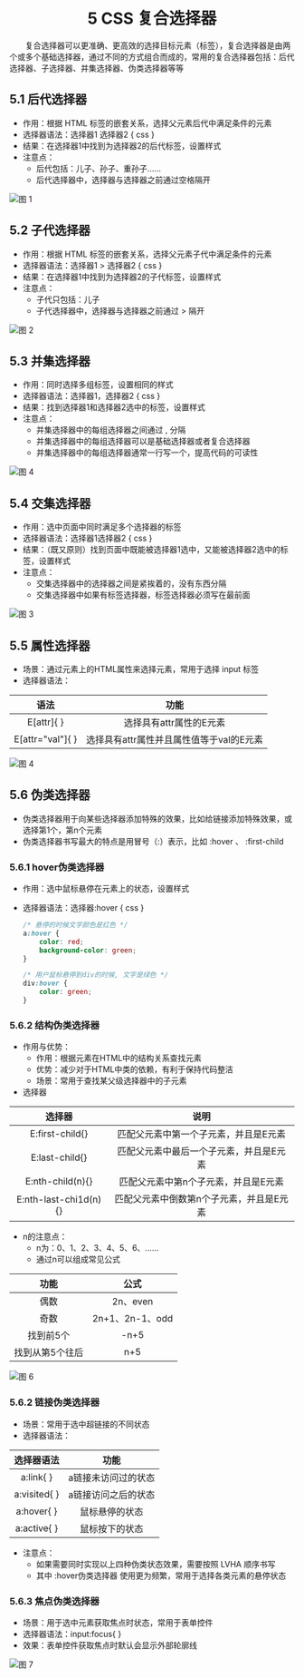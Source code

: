 # <center>5 CSS 复合选择器

&emsp;&emsp;复合选择器可以更准确、更高效的选择目标元素（标签），复合选择器是由两个或多个基础选择器，通过不同的方式组合而成的，常用的复合选择器包括：后代选择器、子选择器、并集选择器、伪类选择器等等

## 5.1 后代选择器

- 作用：根据 HTML 标签的嵌套关系，选择父元素后代中满足条件的元素
- 选择器语法：选择器1 选择器2 { css }
- 结果：在选择器1中找到为选择器2的后代标签，设置样式
- 注意点：
  - 后代包括：儿子、孙子、重孙子......
  - 后代选择器中，选择器与选择器之前通过空格隔开


![图 1](../images/0baecd8935bb512c3e6169d8622c10a126891701e6aa209396a645c2168a6b91.png)  


## 5.2 子代选择器

- 作用：根据 HTML 标签的嵌套关系，选择父元素子代中满足条件的元素
- 选择器语法：选择器1 > 选择器2 { css }
- 结果：在选择器1中找到为选择器2的子代标签，设置样式
- 注意点：
  - 子代只包括：儿子
  - 子代选择器中，选择器与选择器之前通过 > 隔开


![图 2](../images/6193ae9132d4962225c2282a34af7b572249305a6a6136a6199eb31f7e09039c.png)  



## 5.3 并集选择器

- 作用：同时选择多组标签，设置相同的样式
- 选择器语法：选择器1，选择器2 { css }
- 结果：找到选择器1和选择器2选中的标签，设置样式
- 注意点：
  - 并集选择器中的每组选择器之间通过 , 分隔
  - 并集选择器中的每组选择器可以是基础选择器或者复合选择器
  - 并集选择器中的每组选择器通常一行写一个，提高代码的可读性


![图 4](../images/4945594c3032251cd2b6b2e26839e6efde8ebd8f5448409e2be6377970514220.png)  


## 5.4 交集选择器

- 作用：选中页面中同时满足多个选择器的标签
- 选择器语法：选择器1选择器2 { css }
- 结果：（既又原则）找到页面中既能被选择器1选中，又能被选择器2选中的标签，设置样式
- 注意点：
  - 交集选择器中的选择器之间是紧挨着的，没有东西分隔
  - 交集选择器中如果有标签选择器，标签选择器必须写在最前面


![图 3](../images/8d9849ba15431af60d9c2b7b0301487461e066560c1ffa02248da7f9a90c0155.png)  


## 5.5 属性选择器

- 场景：通过元素上的HTML属性来选择元素，常用于选择 input 标签
- 选择器语法：

|    语法     |                   功能                   |
| :-----------: | :--------------------------------------: |
|    E[attr]{ }   |         选择具有attr属性的E元素          |
| E[attr="val"]{ } | 选择具有attr属性并且属性值等于val的E元素 |


![图 4](../images/8ab4d304d1b881c1ffbbf791f10e23ac8939a87d0431e10f0b2ac6b07b2cfb06.png)  


## 5.6 伪类选择器

- 伪类选择器用于向某些选择器添加特殊的效果，比如给链接添加特殊效果，或选择第1个，第n个元素
- 伪类选择器书写最大的特点是用冒号（:）表示，比如 :hover 、 :first-child 

### 5.6.1 hover伪类选择器

- 作用：选中鼠标悬停在元素上的状态，设置样式
- 选择器语法：选择器:hover { css }

    ~~~css
    /* 悬停的时候文字颜色是红色 */
    a:hover {
        color: red;
        background-color: green;
    }

    /* 用户鼠标悬停到div的时候, 文字是绿色 */
    div:hover {
        color: green;
    }
    ~~~


### 5.6.2 结构伪类选择器

- 作用与优势：
  - 作用：根据元素在HTML中的结构关系查找元素
  - 优势：减少对于HTML中类的依赖，有利于保持代码整洁
  - 场景：常用于查找某父级选择器中的子元素
- 选择器

|        选择器         |                    说明                    |
| :-------------------: | :----------------------------------------: |
|     E:first-child{}     |   匹配父元素中第一个子元素，并且是E元素  |
|     E:last-child{}      |  匹配父元素中最后一个子元素，并且是E元素 |
|   E:nth-child(n){}    |    匹配父元素中第n个子元素，并且是E元素    |
| E:nth-last-chi1d(n){} |  匹配父元素中倒数第n个子元素，并且是E元素  |

- n的注意点：
  - n为：0、1、2、3、4、5、6、......
  - 通过n可以组成常见公式

|      功能       |      公式       |
| :-------------: | :-------------: |
|      偶数       |    2n、even     |
|      奇数       | 2n+1、2n-1、odd |
|    找到前5个    |      -n+5       |
| 找到从第5个往后 |       n+5       |



![图 6](../images/0ddd3951374836ef0caf6d50eb1bfbbbdf3cd106ae15118cae06841caaa5fa50.png)  


### 5.6.2 链接伪类选择器

- 场景：常用于选中超链接的不同状态
- 选择器语法：

| 选择器语法 |            功能             |
| :--------: | :-------------------------: |
|   a:link{ }   |  a链接未访问过的状态 |
| a:visited{ }  |  a链接访问之后的状态 |
|  a:hover{ }   |   鼠标悬停的状态    |
|  a:active{ }  |    鼠标按下的状态    |


- 注意点：
  - 如果需要同时实现以上四种伪类状态效果，需要按照 LVHA 顺序书写
  - 其中 :hover伪类选择器 使用更为频繁，常用于选择各类元素的悬停状态


### 5.6.3 焦点伪类选择器

- 场景：用于选中元素获取焦点时状态，常用于表单控件
- 选择器语法：input:focus{ }
- 效果：表单控件获取焦点时默认会显示外部轮廓线


![图 7](../images/08ab9003c815fd584abf1e3d97bd783959e7652ab31f0ef7051d8e2a6f40dcb3.png)  
